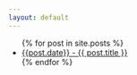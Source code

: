 ```yaml
---
layout: default
---
```


<ul class="blog-list">
  {% for post in site.posts %}
    <li>
      <a href="{{ post.url }}">{{post.date}} - {{ post.title }}</a>
    </li>
  {% endfor %}
</ul>